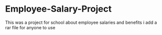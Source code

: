 # Employee-Salary-Project
This was a project for school about employee salaries and benefits
i add a rar file for anyone to use 
